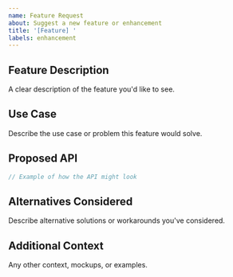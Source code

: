 ```yaml
---
name: Feature Request
about: Suggest a new feature or enhancement
title: '[Feature] '
labels: enhancement
---
```


## Feature Description

A clear description of the feature you'd like to see.

## Use Case

Describe the use case or problem this feature would solve.

## Proposed API

```typescript
// Example of how the API might look
```

## Alternatives Considered

Describe alternative solutions or workarounds you've considered.

## Additional Context

Any other context, mockups, or examples.

